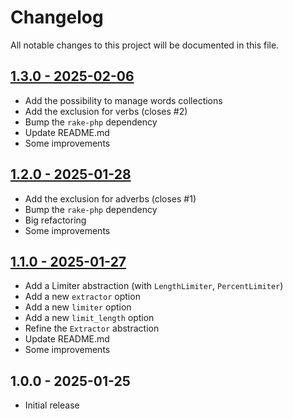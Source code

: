 # Changelog

All notable changes to this project will be documented in this file.

## [1.3.0 - 2025-02-06](https://github.com/kudashevs/keywords-extractor/compare/v1.2.0...v1.3.0)

- Add the possibility to manage words collections
- Add the exclusion for verbs (closes #2)
- Bump the `rake-php` dependency
- Update README.md
- Some improvements

## [1.2.0 - 2025-01-28](https://github.com/kudashevs/keywords-extractor/compare/v1.1.0...v1.2.0)

- Add the exclusion for adverbs (closes #1)
- Bump the `rake-php` dependency
- Big refactoring
- Some improvements

## [1.1.0 - 2025-01-27](https://github.com/kudashevs/keywords-extractor/compare/v1.0.0...v1.1.0)

- Add a Limiter abstraction (with `LengthLimiter`, `PercentLimiter`)
- Add a new `extractor` option
- Add a new `limiter` option
- Add a new `limit_length` option
- Refine the `Extractor` abstraction
- Update README.md
- Some improvements

## 1.0.0 - 2025-01-25

- Initial release